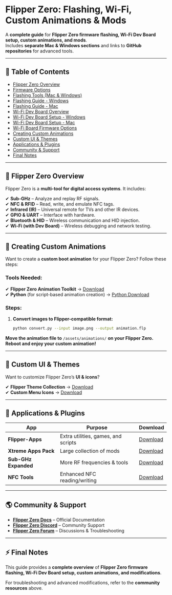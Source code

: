 # Flipper Zero: Flashing, Wi-Fi, Custom Animations & Mods  

A **complete guide** for **Flipper Zero firmware flashing, Wi-Fi Dev Board setup, custom animations, and mods**.  
Includes **separate Mac & Windows sections** and links to **GitHub repositories** for advanced tools.  

---

## 📌 Table of Contents  

- [Flipper Zero Overview](#flipper-zero-overview)  
- [Firmware Options](#firmware-options)  
- [Flashing Tools (Mac & Windows)](#flashing-tools-mac--windows)  
- [Flashing Guide - Windows](#flashing-guide---windows)  
- [Flashing Guide - Mac](#flashing-guide---mac)  
- [Wi-Fi Dev Board Overview](#wifi-dev-board-overview)  
- [Wi-Fi Dev Board Setup - Windows](#wifi-dev-board-setup---windows)  
- [Wi-Fi Dev Board Setup - Mac](#wifi-dev-board-setup---mac)  
- [Wi-Fi Board Firmware Options](#wifi-board-firmware-options)  
- [Creating Custom Animations](#creating-custom-animations)  
- [Custom UI & Themes](#custom-ui--themes)  
- [Applications & Plugins](#applications--plugins)  
- [Community & Support](#community--support)  
- [Final Notes](#final-notes)  

---

## 📌 Flipper Zero Overview  

Flipper Zero is a **multi-tool for digital access systems**. It includes:  

✔ **Sub-GHz** – Analyze and replay RF signals.  
✔ **NFC & RFID** – Read, write, and emulate NFC tags.  
✔ **Infrared (IR)** – Universal remote for TVs and other IR devices.  
✔ **GPIO & UART** – Interface with hardware.  
✔ **Bluetooth & HID** – Wireless communication and HID injection.  
✔ **Wi-Fi (with Dev Board)** – Wireless debugging and network testing.  

---

## 🎨 Creating Custom Animations  

Want to create a **custom boot animation** for your Flipper Zero? Follow these steps:  

### Tools Needed:  
✔ **Flipper Zero Animation Toolkit** → [Download](https://github.com/Flipper-Devices/flipperzero-animation)  
✔ **Python** (for script-based animation creation) → [Python Download](https://www.python.org/downloads/)  

### Steps:  

1. **Convert images to Flipper-compatible format:**  
   ```sh
   python convert.py --input image.png --output animation.flp
**Move the animation file to** `/assets/animations/` **on your Flipper Zero.**  
**Reboot and enjoy your custom animation!**  

---

## 🎨 Custom UI & Themes  

Want to customize Flipper Zero’s **UI & icons**?  

✔ **Flipper Theme Collection** → [Download](https://github.com/flipperdevices/flipperzero-theme)  
✔ **Custom Menu Icons** → [Download](https://github.com/UberGuidoZ/Flipper)  

---

## 📲 Applications & Plugins  

| App | Purpose | Download |
|-----|---------|----------|
| **Flipper-Apps** | Extra utilities, games, and scripts | [Download](https://github.com/FlipperApps/Flipper-Apps) |
| **Xtreme Apps Pack** | Large collection of mods | [Download](https://github.com/FlipperApps/XtremeApps) |
| **Sub-GHz Expanded** | More RF frequencies & tools | [Download](https://github.com/UberGuidoZ/Flipper) |
| **NFC Tools** | Enhanced NFC reading/writing | [Download](https://github.com/flipperdevices/nfc) |

---

## 🌎 Community & Support  

- **[Flipper Zero Docs](https://docs.flipperzero.one/)** – Official Documentation  
- **[Flipper Zero Discord](https://discord.gg/flipperzero)** – Community Support  
- **[Flipper Zero Forum](https://forum.flipperzero.one/)** – Discussions & Troubleshooting  

---

## ⚡ Final Notes  

This guide provides a **complete overview** of **Flipper Zero firmware flashing, Wi-Fi Dev Board setup, custom animations, and modifications**.  

For troubleshooting and advanced modifications, refer to the **community resources** above.  
